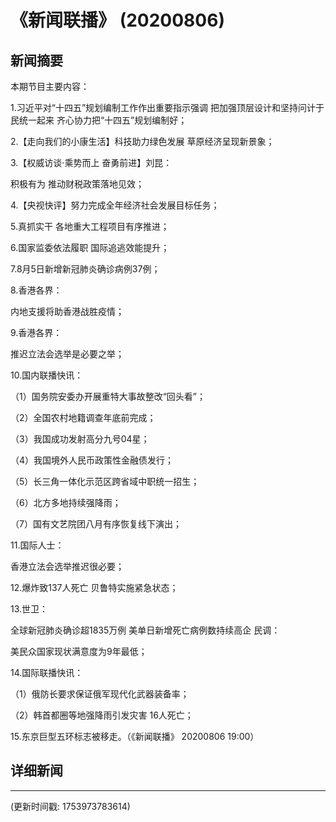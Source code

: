 # 《新闻联播》 (20200806)

## 新闻摘要

本期节目主要内容：

1.习近平对“十四五”规划编制工作作出重要指示强调 把加强顶层设计和坚持问计于民统一起来 齐心协力把“十四五”规划编制好；

2.【走向我们的小康生活】科技助力绿色发展 草原经济呈现新景象；

3.【权威访谈·乘势而上 奋勇前进】刘昆：

积极有为 推动财税政策落地见效；

4.【央视快评】努力完成全年经济社会发展目标任务；

5.真抓实干 各地重大工程项目有序推进；

6.国家监委依法履职 国际追逃效能提升；

7.8月5日新增新冠肺炎确诊病例37例；

8.香港各界：

内地支援将助香港战胜疫情；

9.香港各界：

推迟立法会选举是必要之举；

10.国内联播快讯：

（1）国务院安委办开展重特大事故整改“回头看”；

（2）全国农村地籍调查年底前完成；

（3）我国成功发射高分九号04星；

（4）我国境外人民币政策性金融债发行；

（5）长三角一体化示范区跨省域中职统一招生；

（6）北方多地持续强降雨；

（7）国有文艺院团八月有序恢复线下演出；

11.国际人士：

香港立法会选举推迟很必要；

12.爆炸致137人死亡 贝鲁特实施紧急状态；

13.世卫：

全球新冠肺炎确诊超1835万例 美单日新增死亡病例数持续高企 民调：

美民众国家现状满意度为9年最低；

14.国际联播快讯：

（1）俄防长要求保证俄军现代化武器装备率；

（2）韩首都圈等地强降雨引发灾害 16人死亡；

15.东京巨型五环标志被移走。（《新闻联播》 20200806 19:00）

## 详细新闻

---

(更新时间戳: 1753973783614)


